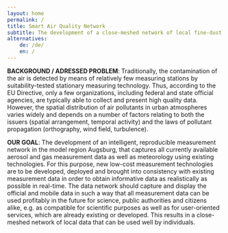 ```yaml
---
layout: home
permalink: /
title: Smart Air Quality Network
subtitle: The development of a close-meshed network of local fine-dust data, which can be fed and used well by general public.
alternatives:
    de: /de/
    en: /
---
```

**BACKGROUND / ADRESSED PROBLEM**: Traditionally, the contamination of the air
is detected by means of relatively few measuring stations by suitability-tested
stationary measuring technology. Thus, according to the EU Directive, only a few
organizations, including federal and state official agencies, are typically able
to collect and present high quality data. However, the spatial distribution of
air pollutants in urban atmospheres varies widely and depends on a number of
factors relating to both the issuers (spatial arrangement, temporal activity)
and the laws of pollutant propagation (orthography, wind field, turbulence).

**OUR GOAL**: The development of an intelligent, reproducible measurement
network in the model region Augsburg, that captures all currently available
aerosol and gas measurement data as well as meteorology using existing
technologies. For this purpose, new low-cost measurement technologies are to be
developed, deployed and brought into consistency with existing measurement data
in order to obtain informative data as realistically as possible in real-time.
The data network should capture and display the official and mobile data in such
a way that all measurement data can be used profitably in the future for
science, public authorities and citizens alike, e.g. as compatible for
scientific purposes as well as for user-oriented services, which are already
existing or developed. This results in a close-meshed network of local data that
can be used well by individuals.